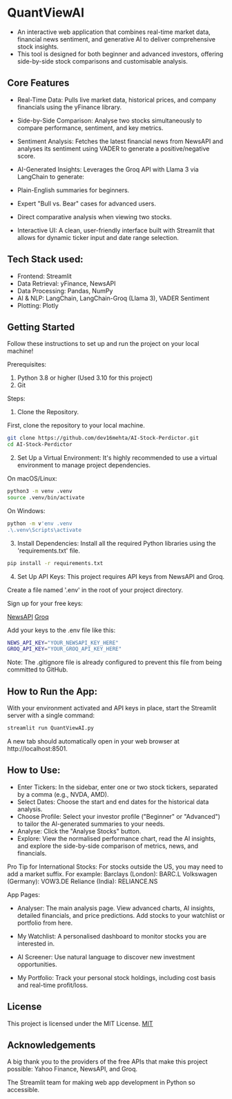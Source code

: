 # QuantViewAI

- An interactive web application that combines real-time market data, financial news sentiment, and generative AI to deliver comprehensive stock insights. 
- This tool is designed for both beginner and advanced investors, offering side-by-side stock comparisons and customisable analysis.


## Core Features
- Real-Time Data: Pulls live market data, historical prices, and company financials using the yFinance library.

- Side-by-Side Comparison: Analyse two stocks simultaneously to compare performance, sentiment, and key metrics.

- Sentiment Analysis: Fetches the latest financial news from NewsAPI and analyses its sentiment using VADER to generate a positive/negative score.

- AI-Generated Insights: Leverages the Groq API with Llama 3 via LangChain to generate:

- Plain-English summaries for beginners.

- Expert "Bull vs. Bear" cases for advanced users.

- Direct comparative analysis when viewing two stocks.

- Interactive UI: A clean, user-friendly interface built with Streamlit that allows for dynamic ticker input and date range selection.

## Tech Stack used:
- Frontend: Streamlit
- Data Retrieval: yFinance, NewsAPI
- Data Processing: Pandas, NumPy
- AI & NLP: LangChain, LangChain-Groq (Llama 3), VADER Sentiment
- Plotting: Plotly

## Getting Started
Follow these instructions to set up and run the project on your local machine!

Prerequisites:
1. Python 3.8 or higher (Used 3.10 for this project)
2. Git

Steps:
1. Clone the Repository.

First, clone the repository to your local machine.

```bash
git clone https://github.com/dev16mehta/AI-Stock-Perdictor.git
cd AI-Stock-Perdictor
```

2. Set Up a Virtual Environment:
It's highly recommended to use a virtual environment to manage project dependencies.

On macOS/Linux:
```bash
python3 -m venv .venv 
source .venv/bin/activate
```

On Windows:
```bash
python -m v'env .venv
.\.venv\Scripts\activate
```

3. Install Dependencies:
Install all the required Python libraries using the 'requirements.txt' file.
```bash
pip install -r requirements.txt
```

4. Set Up API Keys:
This project requires API keys from NewsAPI and Groq.

Create a file named '.env' in the root of your project directory.

Sign up for your free keys:

[NewsAPI](https://newsapi.org/)
[Groq](https://console.groq.com/keys)

Add your keys to the .env file like this:
```bash
NEWS_API_KEY="YOUR_NEWSAPI_KEY_HERE"
GROQ_API_KEY="YOUR_GROQ_API_KEY_HERE"
```

Note: The .gitignore file is already configured to prevent this file from being committed to GitHub.

## How to Run the App:
With your environment activated and API keys in place, start the Streamlit server with a single command:
```bash
streamlit run QuantViewAI.py
```

A new tab should automatically open in your web browser at http://localhost:8501.

## How to Use:
- Enter Tickers: In the sidebar, enter one or two stock tickers, separated by a comma (e.g., NVDA, AMD).
- Select Dates: Choose the start and end dates for the historical data analysis.
- Choose Profile: Select your investor profile ("Beginner" or "Advanced") to tailor the AI-generated summaries to your needs.
- Analyse: Click the "Analyse Stocks" button.
- Explore: View the normalised performance chart, read the AI insights, and explore the side-by-side comparison of metrics, news, and financials.

Pro Tip for International Stocks: For stocks outside the US, you may need to add a market suffix. For example:
Barclays (London): BARC.L
Volkswagen (Germany): VOW3.DE
Reliance (India): RELIANCE.NS

App Pages:
- Analyser: The main analysis page. View advanced charts, AI insights, detailed financials, and price predictions. Add stocks to your watchlist or portfolio from here.

- My Watchlist: A personalised dashboard to monitor stocks you are interested in.

- AI Screener: Use natural language to discover new investment opportunities.

- My Portfolio: Track your personal stock holdings, including cost basis and real-time profit/loss.

## License
This project is licensed under the MIT License. [MIT](https://choosealicense.com/licenses/mit/)

## Acknowledgements
A big thank you to the providers of the free APIs that make this project possible: Yahoo Finance, NewsAPI, and Groq.

The Streamlit team for making web app development in Python so accessible.
